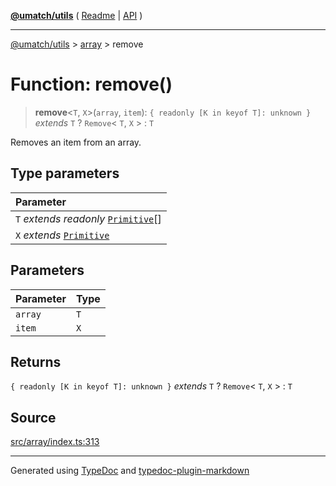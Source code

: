 [**@umatch/utils**](../../README.md) ( [Readme](../../README.md) \| [API](../../API.md) )

---

[@umatch/utils](../../API.md) > [array](../README.md) > remove

# Function: remove()

> **remove**\<`T`, `X`\>(`array`, `item`): `{ readonly [K in keyof T]: unknown }` _extends_ `T` ? `Remove`\< `T`, `X` \> : `T`

Removes an item from an array.

## Type parameters

| Parameter                                                                                  |
| :----------------------------------------------------------------------------------------- |
| `T` _extends_ _readonly_ [`Primitive`](../../index/type-aliases/type-alias.Primitive.md)[] |
| `X` _extends_ [`Primitive`](../../index/type-aliases/type-alias.Primitive.md)              |

## Parameters

| Parameter | Type |
| :-------- | :--- |
| `array`   | `T`  |
| `item`    | `X`  |

## Returns

`{ readonly [K in keyof T]: unknown }` _extends_ `T` ? `Remove`\< `T`, `X` \> : `T`

## Source

[src/array/index.ts:313](https://github.com/umatch-oficial/utils/blob/1dcf13d/src/array/index.ts#L313)

---

Generated using [TypeDoc](https://typedoc.org/) and [typedoc-plugin-markdown](https://www.npmjs.com/package/typedoc-plugin-markdown)
